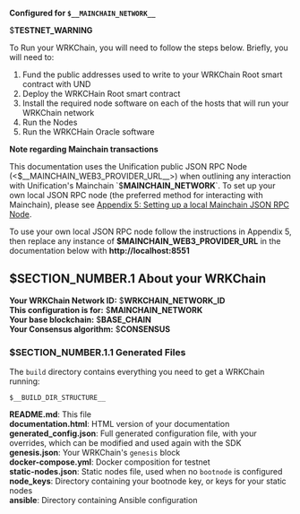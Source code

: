 **Configured for `$__MAINCHAIN_NETWORK__`**

$__TESTNET_WARNING__

To Run your WRKChain, you will need to follow the steps below. Briefly, you
will need to:

1. Fund the public addresses used to write to your WRKChain Root smart 
contract with UND  
2. Deploy the WRKCHain Root smart contract  
3. Install the required node software on each of the hosts that will run
your WRKChain network  
4. Run the Nodes  
5. Run the WRKCHain Oracle software

**Note regarding Mainchain transactions**

This documentation uses the Unification public JSON RPC Node 
(<$__MAINCHAIN_WEB3_PROVIDER_URL__>) when outlining
any interaction with Unification's Mainchain `$__MAINCHAIN_NETWORK__`. To set
up your own local JSON RPC node (the preferred method for interacting
with Mainchain), please see 
[Appendix 5: Setting up a local Mainchain JSON RPC Node](#appendix-5-setting-up-a-local-mainchain-json-rpc-node).

To use your own local JSON RPC node follow the instructions in Appendix 5,
 then replace any instance of 
**$__MAINCHAIN_WEB3_PROVIDER_URL__** in the documentation below with 
**http://localhost:8551**


## $__SECTION_NUMBER__.1 About your WRKChain

**Your WRKChain Network ID:** $__WRKCHAIN_NETWORK_ID__  
**This configuration is for:** $__MAINCHAIN_NETWORK__  
**Your base blockchain:** $__BASE_CHAIN__  
**Your Consensus algorithm:** $__CONSENSUS__

### $__SECTION_NUMBER__.1.1 Generated Files

The `build` directory contains everything you need to get a WRKChain running:

```text
$__BUILD_DIR_STRUCTURE__
```

**README.md**: This file  
**documentation.html**: HTML version of your documentation  
**generated_config.json**: Full generated configuration file, with your overrides, 
which can be modified and used again with the SDK  
**genesis.json**: Your WRKChain's `genesis` block  
**docker-compose.yml**: Docker composition for testnet  
**static-nodes.json**: Static nodes file, used when no `bootnode` is configured  
**node_keys**: Directory containing your bootnode key, or keys for your static nodes  
**ansible**: Directory containing Ansible configuration
